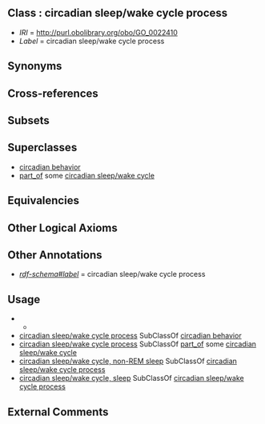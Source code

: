 
## Class : circadian sleep/wake cycle process

 * *IRI* = http://purl.obolibrary.org/obo/GO_0022410
 * *Label* = circadian sleep/wake cycle process

## Synonyms


## Cross-references


## Subsets


## Superclasses

 * [circadian behavior](../../GO/12/GO_0048512.md)
 * [part_of](../../BFO/50/BFO_0000050.md) some [circadian sleep/wake cycle](../../GO/45/GO_0042745.md)

## Equivalencies


## Other Logical Axioms


## Other Annotations

 * *[rdf-schema#label](../../el/rdf-schema#label.md)* = circadian sleep/wake cycle process

## Usage

 * -
 * [circadian sleep/wake cycle process](../../GO/10/GO_0022410.md) SubClassOf [circadian behavior](../../GO/12/GO_0048512.md)
 * [circadian sleep/wake cycle process](../../GO/10/GO_0022410.md) SubClassOf [part_of](../../BFO/50/BFO_0000050.md) some [circadian sleep/wake cycle](../../GO/45/GO_0042745.md)
 * [circadian sleep/wake cycle, non-REM sleep](../../GO/48/GO_0042748.md) SubClassOf [circadian sleep/wake cycle process](../../GO/10/GO_0022410.md)
 * [circadian sleep/wake cycle, sleep](../../GO/02/GO_0050802.md) SubClassOf [circadian sleep/wake cycle process](../../GO/10/GO_0022410.md)

## External Comments

